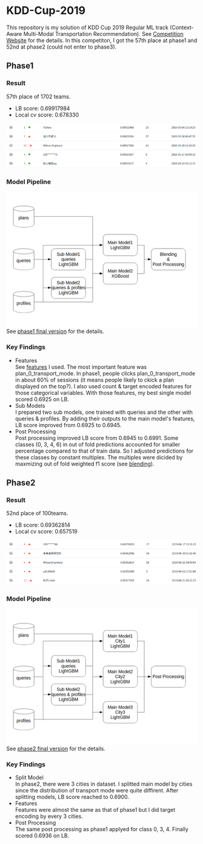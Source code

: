 # KDD-Cup-2019  
 This repository is my solution of KDD Cup 2019 Regular ML track
(Context-Aware Multi-Modal Transportation Recommendation).
See [Competition Website](https://dianshi.baidu.com/competition/29/rule)
for the details.
In this competiton, I got the 57th place at phase1 and 52nd at phase2
(could not enter to phase3).
## Phase1
### Result
57th place of 1702 teams.
- LB score: 0.69917984
- Local cv score: 0.678330

![lb_phase1](img/lb_phase1.png)

### Model Pipeline
![phase1_model_pipeline](img/phase1_model_pipeline.png)
See [phase1 final version](https://github.com/MitsuruFujiwara/KDD-Cup-2019/tree/7f538fd0785118cd6e8fd120023152872357023e) for the details.

### Key Findings
- Features  
See [features](https://github.com/MitsuruFujiwara/KDD-Cup-2019/blob/7f538fd0785118cd6e8fd120023152872357023e/features/000_all_features.json) I used.
The most important feature was plan_0_transport_mode.
In phase1, people clicks plan_0_transport_mode in about 60% of sessions (it means people likely to ckick a plan displayed on the top?).
I also used count & target encoded features for those categorical variables.
With those features, my best single model scored 0.6925 on LB.
- Sub Models  
I prepared two sub models, one trained with queries and the other with queries & profiles.
By adding their outputs to the main model's features, LB score improved from 0.6925 to 0.6945.
- Post Processing  
Post processing improved LB score from 0.6945 to 0.6991.
Some classes (0, 3, 4, 6) in out of fold predictions accounted for smaller percentage compared to that of train data.
So I adjusted predictions for these classes by constant multiples.
The multiples were dicided by maxmizing out of fold weighted f1 score
(see [blending](https://github.com/MitsuruFujiwara/KDD-Cup-2019/blob/7f538fd0785118cd6e8fd120023152872357023e/src/201_blend.py#L67)).

## Phase2
### Result
52nd place of 100teams.
- LB score: 0.69362814
- Local cv score: 0.657519

![lb_phase2](img/lb_phase2.png)

### Model Pipeline
![phase2_model_pipeline](img/phase2_model_pipeline.png)
See [phase2 final version](https://github.com/MitsuruFujiwara/KDD-Cup-2019/tree/81ebff03dfa45323466a46511b6926777975d34a) for the details.

### Key Findings
- Split Model  
In phase2, there were 3 cities in dataset.
I splitted main model by cities since the distribution of transport mode were  quite diffirent.
After splitting models, LB score reached to 0.6900.
- Features  
Features were almost the same as that of phase1 but I did target encoding by every 3 cities.
- Post Processing  
The same post processing as phase1 applyed for class 0, 3, 4.
Finally scored 0.6936 on LB.
